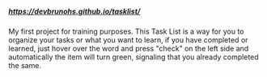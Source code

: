 ##### https://devbrunohs.github.io/tasklist/

My first project for training purposes.
This Task List is a way for you to organize your tasks or what you want to learn, if you have completed or learned, just hover over the word and press "check" on the left side and automatically the item will turn green, signaling that you already completed the same. 
